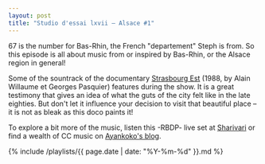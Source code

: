 ```yaml
---
layout: post
title: "Studio d'essai lxvii – Alsace #1"
---
```


67 is the number for Bas-Rhin, the French "departement" Steph is from. So this episode is all about music from or inspired by Bas-Rhin, or the Alsace region in general!

Some of the sountrack of the documentary [Strasbourg Est](https://vimeo.com/19338759) (1988, by Alain Willaume et Georges Pasquier) features during the show. It is a great testimony that gives an idea of what the guts of the city felt like in the late eighties. But don't let it influence your decision to visit that beautiful place – it is not as bleak as this doco paints it!

To explore a bit more of the music, listen this -RBDP- live set at [Sharivari](https://soundcloud.com/rbdp/live-set-sharivari-139) or find a wealth of CC music on [Ayankoko's blog](http://ayankoko.blogspot.com.au/).

{% include /playlists/{{ page.date | date: "%Y-%m-%d" }}.md %}